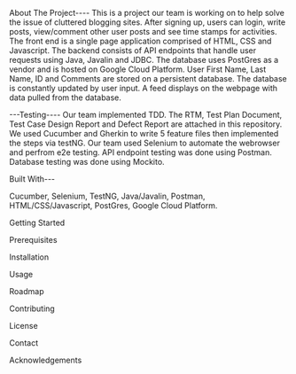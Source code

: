 About The Project----
This is a project our team is working on to help solve the issue of cluttered blogging sites. After signing up, users can login, write posts, view/comment other user posts and see time stamps for activities.
The front end is a single page application comprised of HTML, CSS and Javascript. The backend consists of API endpoints that handle user requests using Java, Javalin and JDBC. The database uses PostGres as a vendor and is hosted on Google Cloud Platform.
User First Name, Last Name, ID and Comments are stored on a persistent database. The database is constantly updated by user input. A feed displays on the webpage with data pulled from the database.

---Testing---- Our team implemented TDD. The RTM, Test Plan Document, Test Case Design Report and Defect Report are attached in this repository. We used Cucumber and Gherkin to write 5 feature files then implemented the steps via testNG. Our team used Selenium to automate the webrowser and perfrom e2e testing. API endpoint testing was done using Postman. Database testing was done using Mockito.

Built With---

Cucumber,
Selenium,
TestNG,
Java/Javalin,
Postman,
HTML/CSS/Javascript,
PostGres,
Google Cloud Platform.

Getting Started

Prerequisites

Installation

Usage

Roadmap

Contributing

License
 
Contact

Acknowledgements
